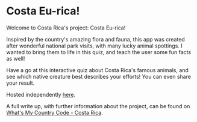 # Costa Eu-rica!

Welcome to Costa Rica's project: Costa Eu-rica!

Inspired by the country's amazing flora and fauna, this app was created after wonderful national park visits, with many lucky animal spottings. I wanted to bring them to life in this quiz, and teach the user some fun facts as well!

Have a go at this interactive quiz about Costa Rica's famous animals, and see which native creature best describes your efforts! You can even share your result.

Hosted independently [here](https://costa-rica.cat-miller.com/).

A full write up, with further information about the project, can be found on [What's My Country Code - Costa Rica](https://whatsmycountrycode.cat-miller.com/costa-rica).
